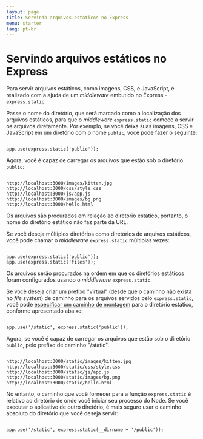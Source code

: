 ```yaml
---
layout: page
title: Servindo arquivos estáticos no Express
menu: starter
lang: pt-br
---
```


# Servindo arquivos estáticos no Express

Para servir arquivos estáticos, como imagens, CSS, e JavaScript, é realizado com a ajuda de um <i>middleware</i> embutido no Express - `express.static`.

Passe o nome do diretório, que será marcado como a localização dos arquivos estáticos, para que o <i>middleware</i> `express.static` comece a servir os arquivos diretamente. Por exemplo, se você deixa suas imagens, CSS e JavaScript em um diretório com o nome `public`, você pode fazer o seguinte:

<pre><code class="language-javascript" translate="no">
app.use(express.static('public'));
</code></pre>

Agora, você é capaz de carregar os arquivos que estão sob o diretório `public`:

<pre class="plain-text"><code class="plain-text" translate="no">
http://localhost:3000/images/kitten.jpg
http://localhost:3000/css/style.css
http://localhost:3000/js/app.js
http://localhost:3000/images/bg.png
http://localhost:3000/hello.html
</code></pre>

<div class="doc-box doc-info">
Os arquivos são procurados em relação ao diretório estático, portanto, o nome do diretório estático não faz parte da URL.
</div>

Se você deseja múltiplos diretórios como diretórios de arquivos estáticos, você pode chamar o <i>middleware</i> `express.static` múltiplas vezes:

<pre><code class="language-javascript" translate="no">
app.use(express.static('public'));
app.use(express.static('files'));
</code></pre>

Os arquivos serão procurados na ordem em que os diretórios estáticos foram configurados usando o <i>middleware</i> `express.static`.

Se você deseja criar um prefixo "virtual" (desde que o caminho não exista no <i>file system</i>) de caminho para os arquivos servidos pelo `express.static`, você pode [especificar um caminho de montagem](/4x/api.html#app.use) para o diretório estático, conforme apresentado abaixo:

<pre><code class="language-javascript" translate="no">
app.use('/static', express.static('public'));
</code></pre>

Agora, se você é capaz de carregar os arquivos que estão sob o diretório `public`, pelo prefixo de caminho "/static".

<pre class="plain-text"><code class="plain-text" translate="no">
http://localhost:3000/static/images/kitten.jpg
http://localhost:3000/static/css/style.css
http://localhost:3000/static/js/app.js
http://localhost:3000/static/images/bg.png
http://localhost:3000/static/hello.html
</code></pre>

No entanto, o caminho que você fornecer para a função `express.static` é relativo ao diretório de onde você iniciar seu processo do Node. Se você executar o aplicativo de outro diretório, é mais seguro usar o caminho absoluto do diretório que você deseja servir:

<pre><code class="language-javascript" translate="no">
app.use('/static', express.static(__dirname + '/public'));
</code></pre>
